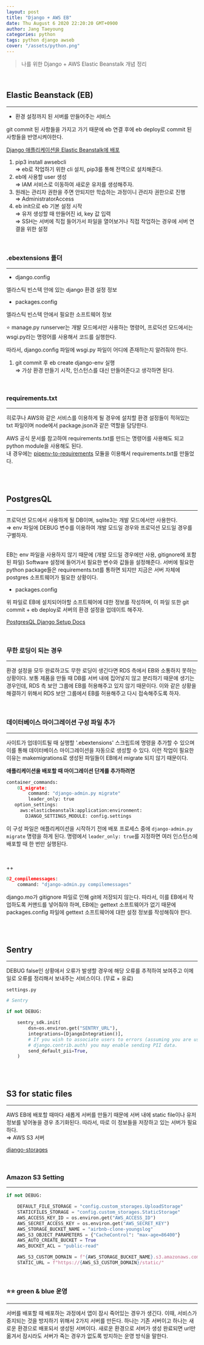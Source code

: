```yaml
---
layout: post
title: "Django + AWS EB"
date: Thu August 6 2020 22:20:20 GMT+0900
author: Jang Taeyoung
categories: python
tags: python django awseb
cover: "/assets/python.png"
---
```


> 나를 위한 Django + AWS Elastic Beanstalk 개념 정리

<br />

## Elastic Beanstack (EB)

<hr />

- 환경 설정까지 된 서버를 만들어주는 서비스

git commit 된 사항들을 가지고 가기 때문에 eb 연결 후에 eb deploy로 commit 된 사항들을 반영시켜야한다.

[Django 애플리케이션을 Elastic Beanstalk에 배포](https://docs.aws.amazon.com/ko_kr/elasticbeanstalk/latest/dg/create-deploy-python-django.html)

1. pip3 install awsebcli <br />
   ⇒ eb로 작업하기 위한 cli 설치, pip3를 통해 전역으로 설치해준다.
2. eb에 사용할 user 생성 <br />
   ⇒ IAM 서비스로 이동하여 새로운 유저를 생성해주자.
3. 원래는 관리자 권한을 주면 안되지만 학습하는 과정이니 관리자 권한으로 진행 <br />
   ⇒ AdministratorAccess
4. eb init으로 eb 기본 설정 시작 <br />
   ⇒ 유저 생성할 때 만들어진 id, key 값 입력 <br />
   ⇒ SSH는 서버에 직접 들어가서 파일을 열어보거나 직접 작업하는 경우에 서버 연결을 위한 설정

<br />

### .ebextensions 폴더

<hr />

- django.config

엘라스틱 빈스텍 안에 있는 django 환경 설정 정보

- packages.config

엘라스틱 빈스텍 안에서 필요한 소프트웨어 정보

⭐ manage.py runserver는 개발 모드에서만 사용하는 명령어, 프로덕션 모드에서는 wsgi.py라는
명령어를 사용해서 코드를 실행한다.

따라서, django.config 파일에 wsgi.py 파일이 어디에 존재하는지 알려줘야 한다.

1. git commit 후 eb create django-env 실행 <br />
   ⇒ 가상 환경 만들기 시작, 인스턴스를 대신 만들어준다고 생각하면 된다.

<br />

### requirements.txt

<hr />

히로쿠나 AWS와 같은 서비스를 이용하게 될 경우에 설치할 환경 설정들이 적혀있는 txt 파일이며 node에서 package.json과 같은 역할을 담당한다.

AWS 공식 문서를 참고하여 requirements.txt를 만드는 명령어를 사용해도 되고 python module을 사용해도 된다. <br />
내 경우에는 [pipenv-to-requirements](https://pypi.org/project/pipenv-to-requirements/) 모듈을 이용해서 requirements.txt를 만들었다.

<br /><br />

## PostgresQL

<hr />

프로덕션 모드에서 사용하게 될 DB이며, sqlite3는 개발 모드에서만 사용한다. <br />
⇒ env 파일에 DEBUG 변수를 이용하여 개발 모드일 경우와 프로덕션 모드일 경우를 구별하자. <br /><br />

EB는 env 파일을 사용하지 않기 때문에 (개발 모드일 경우에만 사용, gitignore에 포함된 파일) Software 설정에 들어가서 필요한 변수와 값들을 설정해준다. 서버에 필요한 python package들은 requirements.txt를 통하면 되지만 지금은 서버 자체에 postgres 소프트웨어가 필요한 상황이다.

- packages.config

위 파일로 EB에 설치되어야할 소프트웨어에 대한 정보를 작성하며, 이 파일 또한 git commit + eb deploy로 서버의 환경 설정을 업데이트 해주자.

[PostgresQL Django Setup Docs](https://docs.djangoproject.com/en/3.0/ref/settings/#std:setting-HOST)

<br />

### 무한 로딩이 되는 경우

<hr />

환경 설정을 모두 완료하고도 무한 로딩이 생긴다면 RDS 측에서 EB와 소통하지 못하는 상황이다. 보통 제품을 만들 때 DB를 서버 내에 집어넣지 않고 분리하기 때문에 생기는 경우인데, RDS 측 보안 그룹에 EB를 허용해주고 있지 않기 때문이다. 이와 같은 상황을 해결하기 위해서 RDS 보안 그룹에서 EB를 허용해주고 다시 접속해주도록 하자.

<br />

### 데이터베이스 마이그레이션 구성 파일 추가

<hr />

사이트가 업데이트될 때 실행할 '.ebextensions' 스크립트에 명령을 추가할 수 있으며 이를 통해 데이터베이스 마이그레이션을 자동으로 생성할 수 있다. 이런 작업이 필요한 이유는 makemigrations로 생성된 파일들이 EB에서 migrate 되지 않기 때문이다.

**애플리케이션을 배포할 때 마이그레이션 단계를 추가하려면**

```python
container_commands:
    01_migrate:
        command: "django-admin.py migrate"
        leader_only: true
   option_settings:
     aws:elasticbeanstalk:application:environment:
       DJANGO_SETTINGS_MODULE: config.settings
```

이 구성 파일은 애플리케이션을 시작하기 전에 배포 프로세스 중에 `django-admin.py migrate` 명령을 하게 된다. 명령에서 `leader_only: true`를 지정하면 여러 인스턴스에 배포할 때 한 번만 실행된다.

<br />

++

```python
02_compilemessages:
    command: "django-admin.py compilemessages"
```

django.mo가 gitignore 파일로 인해 git에 저장되지 않는다. 따라서, 이를 EB에서 작업하도록 커맨드를 넣어줘야 하며, EB에는 gettext 소프트웨어가 없기 때문에 packages.config 파일에 gettext 소프트웨어에 대한 설정 정보를 작성해줘야 한다.

<br /><br />

## Sentry

<hr />

DEBUG false인 상황에서 오류가 발생할 경우에 해당 오류를 추적하여 보여주고 이메일로 오류를 정리해서 보내주는 서비스이다. (무료 + 유료)

`settings.py`

```python
# Sentry

if not DEBUG:

    sentry_sdk.init(
        dsn=os.environ.get("SENTRY_URL"),
        integrations=[DjangoIntegration()],
        # If you wish to associate users to errors (assuming you are using
        # django.contrib.auth) you may enable sending PII data.
        send_default_pii=True,
    )
```

<br /><br />

## S3 for static files

<hr />

AWS EB에 배포할 때마다 새롭게 서버를 만들기 때문에 서버 내에 static file이나 유저 정보를 넣어놓을 경우 초기화된다. 따라서, 따로 이 정보들을 저장하고 있는 서버가 필요하다. <br />
⇒ AWS S3 서버

[django-storages](https://django-storages.readthedocs.io/en/latest/backends/amazon-S3.html)

<br />

### Amazon S3 Setting

<hr />

```python
if not DEBUG:

    DEFAULT_FILE_STORAGE = "config.custom_storages.UploadStorage"
    STATICFILES_STORAGE = "config.custom_storages.StaticStorage"
    AWS_ACCESS_KEY_ID = os.environ.get("AWS_ACCESS_ID")
    AWS_SECRET_ACCESS_KEY = os.environ.get("AWS_SECRET_KEY")
    AWS_STORAGE_BUCKET_NAME = "airbnb-clone-youngslog"
    AWS_S3_OBJECT_PARAMETERS = {"CacheControl": "max-age=86400"}
    AWS_AUTO_CREATE_BUCKET = True
    AWS_BUCKET_ACL = "public-read"

    AWS_S3_CUSTOM_DOMAIN = f"{AWS_STORAGE_BUCKET_NAME}.s3.amazonaws.com"
    STATIC_URL = f"https://{AWS_S3_CUSTOM_DOMAIN}/static/"
```

<br />

### ⭐⭐ green & blue 운영

<hr />

서버를 배포할 때 배포하는 과정에서 앱이 잠시 죽어있는 경우가 생긴다. 이때, 서비스가 중지되는 것을 방지하기 위해서 2가지 서버를 만든다. 하나는 기존 서버이고 하나는 새로운 환경으로 배포되서 생성된 서버이다. 새로운 환경으로 서버가 생성 완료되면 url만 옮겨서 잠시라도 서버가 죽는 경우가 없도록 방지하는 운영 방식을 말한다.

<br /><br />
